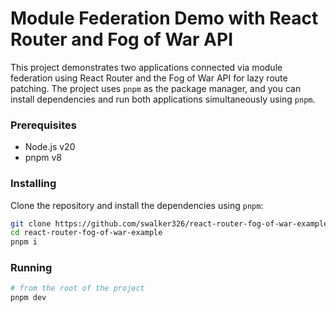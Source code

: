 # Module Federation Demo with React Router and Fog of War API

This project demonstrates two applications connected via module federation using React Router and the Fog of War API for lazy route patching. The project uses `pnpm` as the package manager, and you can install dependencies and run both applications simultaneously using `pnpm`.

### Prerequisites

- Node.js v20
- pnpm v8

### Installing

Clone the repository and install the dependencies using `pnpm`:

```bash
git clone https://github.com/swalker326/react-router-fog-of-war-example.git
cd react-router-fog-of-war-example
pnpm i
```

### Running

```bash
# from the root of the project
pnpm dev
```